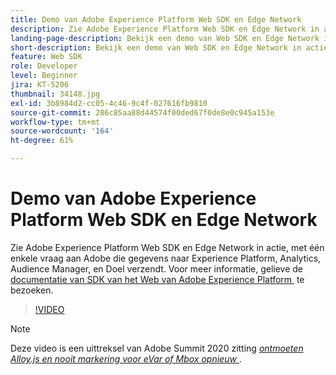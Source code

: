 ```yaml
---
title: Demo van Adobe Experience Platform Web SDK en Edge Network
description: Zie Adobe Experience Platform Web SDK en Edge Network in actie, met één oproep aan Adobe om gegevens naar Experience Platform, Analytics, Audience Manager en Target te verzenden.
landing-page-description: Bekijk een demo van Web SDK en Edge Network in actie, met één oproep aan Adobe om gegevens te verzenden naar Experience Platform, Analytics, Audience Manager en Target.
short-description: Bekijk een demo van Web SDK en Edge Network in actie, met één oproep aan Adobe om gegevens te verzenden naar Experience Platform, Analytics, Audience Manager en Target.
feature: Web SDK
role: Developer
level: Beginner
jira: KT-5206
thumbnail: 34148.jpg
exl-id: 3b8984d2-cc05-4c46-9c4f-027616fb9810
source-git-commit: 286c85aa88d44574f00ded67f0de8e0c945a153e
workflow-type: tm+mt
source-wordcount: '164'
ht-degree: 61%

---
```


# Demo van Adobe Experience Platform Web SDK en Edge Network

Zie Adobe Experience Platform Web SDK en Edge Network in actie, met één enkele vraag aan Adobe die gegevens naar Experience Platform, Analytics, Audience Manager, en Doel verzendt. Voor meer informatie, gelieve de [&#x200B; documentatie van SDK van het Web van Adobe Experience Platform &#x200B;](https://experienceleague.adobe.com/docs/experience-platform/edge/home.html?lang=nl-NL) te bezoeken.

>[!VIDEO](https://video.tv.adobe.com/v/34148?learn=on&enablevpops)

>[!NOTE]
>
>Deze video is een uittreksel van Adobe Summit 2020 zitting *[ontmoeten Alloy.js en nooit markering voor eVar of Mbox opnieuw &#x200B;](https://business.adobe.com/summit/2020/with-alloy-js-never-tag-for-an-evar-or-mbox-again.html)*.
